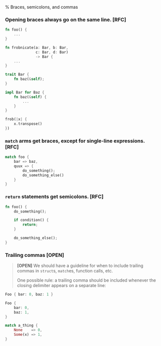 % Braces, semicolons, and commas

### Opening braces always go on the same line. [RFC]

``` rust
fn foo() {
    ...
}

fn frobnicate(a: Bar, b: Bar,
              c: Bar, d: Bar)
              -> Bar {
    ...
}

trait Bar {
    fn baz(&self);
}

impl Bar for Baz {
    fn baz(&self) {
        ...
    }
}

frob(|x| {
    x.transpose()
})
```

### `match` arms get braces, except for single-line expressions. [RFC]

``` rust
match foo {
    bar => baz,
    quux => {
        do_something();
        do_something_else()
    }
}
```

### `return` statements get semicolons. [RFC]

``` rust
fn foo() {
    do_something();

    if condition() {
        return;
    }

    do_something_else();
}
```

### Trailing commas [OPEN]

> **[OPEN]** We should have a guideline for when to include trailing
> commas in `struct`s, `match`es, function calls, etc.
>
> One possible rule: a trailing comma should be included whenever the
> closing delimiter appears on a separate line:

```rust
Foo { bar: 0, baz: 1 }

Foo {
    bar: 0,
    baz: 1,
}

match a_thing {
    None    => 0,
    Some(x) => 1,
}
```
